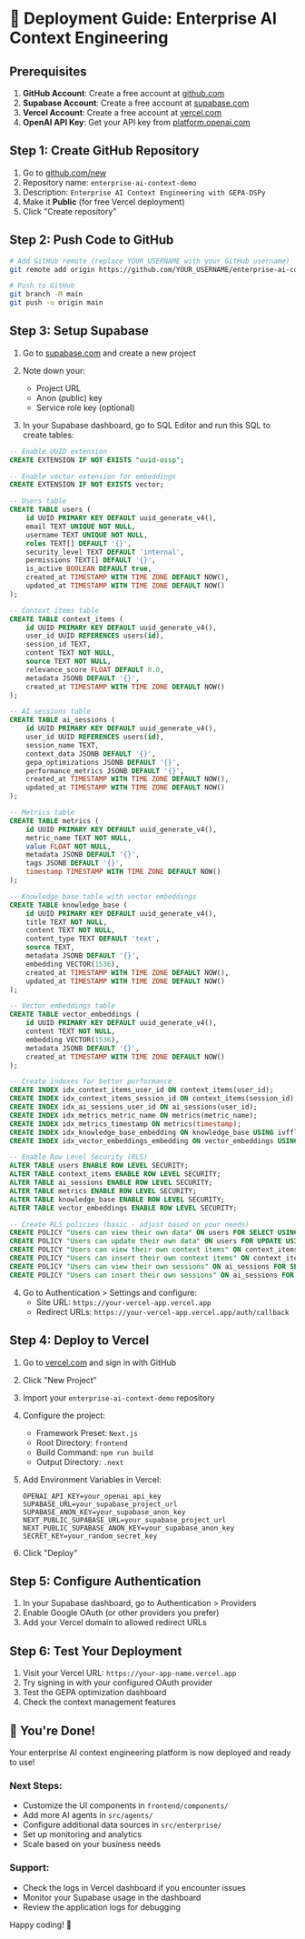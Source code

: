 # 🚀 Deployment Guide: Enterprise AI Context Engineering

## Prerequisites

1. **GitHub Account**: Create a free account at [github.com](https://github.com)
2. **Supabase Account**: Create a free account at [supabase.com](https://supabase.com)
3. **Vercel Account**: Create a free account at [vercel.com](https://vercel.com)
4. **OpenAI API Key**: Get your API key from [platform.openai.com](https://platform.openai.com)

## Step 1: Create GitHub Repository

1. Go to [github.com/new](https://github.com/new)
2. Repository name: `enterprise-ai-context-demo`
3. Description: `Enterprise AI Context Engineering with GEPA-DSPy`
4. Make it **Public** (for free Vercel deployment)
5. Click "Create repository"

## Step 2: Push Code to GitHub

```bash
# Add GitHub remote (replace YOUR_USERNAME with your GitHub username)
git remote add origin https://github.com/YOUR_USERNAME/enterprise-ai-context-demo.git

# Push to GitHub
git branch -M main
git push -u origin main
```

## Step 3: Setup Supabase

1. Go to [supabase.com](https://supabase.com) and create a new project
2. Note down your:
   - Project URL
   - Anon (public) key
   - Service role key (optional)

3. In your Supabase dashboard, go to SQL Editor and run this SQL to create tables:

```sql
-- Enable UUID extension
CREATE EXTENSION IF NOT EXISTS "uuid-ossp";

-- Enable vector extension for embeddings
CREATE EXTENSION IF NOT EXISTS vector;

-- Users table
CREATE TABLE users (
    id UUID PRIMARY KEY DEFAULT uuid_generate_v4(),
    email TEXT UNIQUE NOT NULL,
    username TEXT UNIQUE NOT NULL,
    roles TEXT[] DEFAULT '{}',
    security_level TEXT DEFAULT 'internal',
    permissions TEXT[] DEFAULT '{}',
    is_active BOOLEAN DEFAULT true,
    created_at TIMESTAMP WITH TIME ZONE DEFAULT NOW(),
    updated_at TIMESTAMP WITH TIME ZONE DEFAULT NOW()
);

-- Context items table
CREATE TABLE context_items (
    id UUID PRIMARY KEY DEFAULT uuid_generate_v4(),
    user_id UUID REFERENCES users(id),
    session_id TEXT,
    content TEXT NOT NULL,
    source TEXT NOT NULL,
    relevance_score FLOAT DEFAULT 0.0,
    metadata JSONB DEFAULT '{}',
    created_at TIMESTAMP WITH TIME ZONE DEFAULT NOW()
);

-- AI sessions table
CREATE TABLE ai_sessions (
    id UUID PRIMARY KEY DEFAULT uuid_generate_v4(),
    user_id UUID REFERENCES users(id),
    session_name TEXT,
    context_data JSONB DEFAULT '{}',
    gepa_optimizations JSONB DEFAULT '{}',
    performance_metrics JSONB DEFAULT '{}',
    created_at TIMESTAMP WITH TIME ZONE DEFAULT NOW(),
    updated_at TIMESTAMP WITH TIME ZONE DEFAULT NOW()
);

-- Metrics table
CREATE TABLE metrics (
    id UUID PRIMARY KEY DEFAULT uuid_generate_v4(),
    metric_name TEXT NOT NULL,
    value FLOAT NOT NULL,
    metadata JSONB DEFAULT '{}',
    tags JSONB DEFAULT '{}',
    timestamp TIMESTAMP WITH TIME ZONE DEFAULT NOW()
);

-- Knowledge base table with vector embeddings
CREATE TABLE knowledge_base (
    id UUID PRIMARY KEY DEFAULT uuid_generate_v4(),
    title TEXT NOT NULL,
    content TEXT NOT NULL,
    content_type TEXT DEFAULT 'text',
    source TEXT,
    metadata JSONB DEFAULT '{}',
    embedding VECTOR(1536),
    created_at TIMESTAMP WITH TIME ZONE DEFAULT NOW(),
    updated_at TIMESTAMP WITH TIME ZONE DEFAULT NOW()
);

-- Vector embeddings table
CREATE TABLE vector_embeddings (
    id UUID PRIMARY KEY DEFAULT uuid_generate_v4(),
    content TEXT NOT NULL,
    embedding VECTOR(1536),
    metadata JSONB DEFAULT '{}',
    created_at TIMESTAMP WITH TIME ZONE DEFAULT NOW()
);

-- Create indexes for better performance
CREATE INDEX idx_context_items_user_id ON context_items(user_id);
CREATE INDEX idx_context_items_session_id ON context_items(session_id);
CREATE INDEX idx_ai_sessions_user_id ON ai_sessions(user_id);
CREATE INDEX idx_metrics_metric_name ON metrics(metric_name);
CREATE INDEX idx_metrics_timestamp ON metrics(timestamp);
CREATE INDEX idx_knowledge_base_embedding ON knowledge_base USING ivfflat (embedding vector_cosine_ops);
CREATE INDEX idx_vector_embeddings_embedding ON vector_embeddings USING ivfflat (embedding vector_cosine_ops);

-- Enable Row Level Security (RLS)
ALTER TABLE users ENABLE ROW LEVEL SECURITY;
ALTER TABLE context_items ENABLE ROW LEVEL SECURITY;
ALTER TABLE ai_sessions ENABLE ROW LEVEL SECURITY;
ALTER TABLE metrics ENABLE ROW LEVEL SECURITY;
ALTER TABLE knowledge_base ENABLE ROW LEVEL SECURITY;
ALTER TABLE vector_embeddings ENABLE ROW LEVEL SECURITY;

-- Create RLS policies (basic - adjust based on your needs)
CREATE POLICY "Users can view their own data" ON users FOR SELECT USING (auth.uid() = id);
CREATE POLICY "Users can update their own data" ON users FOR UPDATE USING (auth.uid() = id);
CREATE POLICY "Users can view their own context items" ON context_items FOR SELECT USING (auth.uid() = user_id);
CREATE POLICY "Users can insert their own context items" ON context_items FOR INSERT WITH CHECK (auth.uid() = user_id);
CREATE POLICY "Users can view their own sessions" ON ai_sessions FOR SELECT USING (auth.uid() = user_id);
CREATE POLICY "Users can insert their own sessions" ON ai_sessions FOR INSERT WITH CHECK (auth.uid() = user_id);
```

4. Go to Authentication > Settings and configure:
   - Site URL: `https://your-vercel-app.vercel.app`
   - Redirect URLs: `https://your-vercel-app.vercel.app/auth/callback`

## Step 4: Deploy to Vercel

1. Go to [vercel.com](https://vercel.com) and sign in with GitHub
2. Click "New Project"
3. Import your `enterprise-ai-context-demo` repository
4. Configure the project:
   - Framework Preset: `Next.js`
   - Root Directory: `frontend`
   - Build Command: `npm run build`
   - Output Directory: `.next`

5. Add Environment Variables in Vercel:
   ```
   OPENAI_API_KEY=your_openai_api_key
   SUPABASE_URL=your_supabase_project_url
   SUPABASE_ANON_KEY=your_supabase_anon_key
   NEXT_PUBLIC_SUPABASE_URL=your_supabase_project_url
   NEXT_PUBLIC_SUPABASE_ANON_KEY=your_supabase_anon_key
   SECRET_KEY=your_random_secret_key
   ```

6. Click "Deploy"

## Step 5: Configure Authentication

1. In your Supabase dashboard, go to Authentication > Providers
2. Enable Google OAuth (or other providers you prefer)
3. Add your Vercel domain to allowed redirect URLs

## Step 6: Test Your Deployment

1. Visit your Vercel URL: `https://your-app-name.vercel.app`
2. Try signing in with your configured OAuth provider
3. Test the GEPA optimization dashboard
4. Check the context management features

## 🎉 You're Done!

Your enterprise AI context engineering platform is now deployed and ready to use!

### Next Steps:
- Customize the UI components in `frontend/components/`
- Add more AI agents in `src/agents/`
- Configure additional data sources in `src/enterprise/`
- Set up monitoring and analytics
- Scale based on your business needs

### Support:
- Check the logs in Vercel dashboard if you encounter issues
- Monitor your Supabase usage in the dashboard
- Review the application logs for debugging

Happy coding! 🚀

